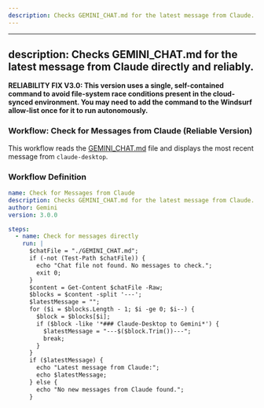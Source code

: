```yaml
---
description: Checks GEMINI_CHAT.md for the latest message from Claude.
---
```


---
description: Checks GEMINI_CHAT.md for the latest message from Claude directly and reliably.
---

**RELIABILITY FIX V3.0: This version uses a single, self-contained command to avoid file-system race conditions present in the cloud-synced environment. You may need to add the command to the Windsurf allow-list once for it to run autonomously.**

### **Workflow: Check for Messages from Claude (Reliable Version)**

This workflow reads the [GEMINI_CHAT.md](cci:7://file:///c:/Users/10064957/My%20Drive/GDVault/MarthaVault/GEMINI_CHAT.md:0:0-0:0) file and displays the most recent message from `claude-desktop`.

### **Workflow Definition**
```yaml
name: Check for Messages from Claude
description: Checks GEMINI_CHAT.md for the latest message from Claude.
author: Gemini
version: 3.0.0

steps:
  - name: Check for messages directly
    run: |
      $chatFile = "./GEMINI_CHAT.md";
      if (-not (Test-Path $chatFile)) {
        echo "Chat file not found. No messages to check.";
        exit 0;
      }
      $content = Get-Content $chatFile -Raw;
      $blocks = $content -split '---';
      $latestMessage = "";
      for ($i = $blocks.Length - 1; $i -ge 0; $i--) {
        $block = $blocks[$i];
        if ($block -like '*### Claude-Desktop to Gemini*') {
          $latestMessage = "---$($block.Trim())---";
          break;
        }
      }
      if ($latestMessage) {
        echo "Latest message from Claude:";
        echo $latestMessage;
      } else {
        echo "No new messages from Claude found.";
      }